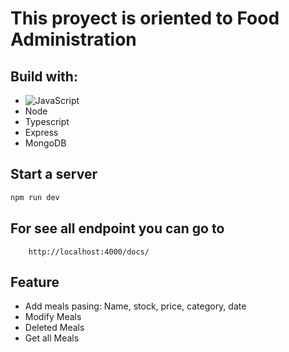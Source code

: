 # This proyect is oriented to Food Administration

## Build with:
- ![JavaScript](https://jherax.files.wordpress.com/2018/08/javascript_logo.png?w=232&zoom=2) 
- Node
- Typescript
- Express 
- MongoDB  

## Start a server
```bash
npm run dev
```

## For see all endpoint you can go to
```
    http://localhost:4000/docs/
```
## Feature
- Add meals pasing: Name, stock, price, category, date
- Modify Meals 
- Deleted Meals
- Get all Meals
